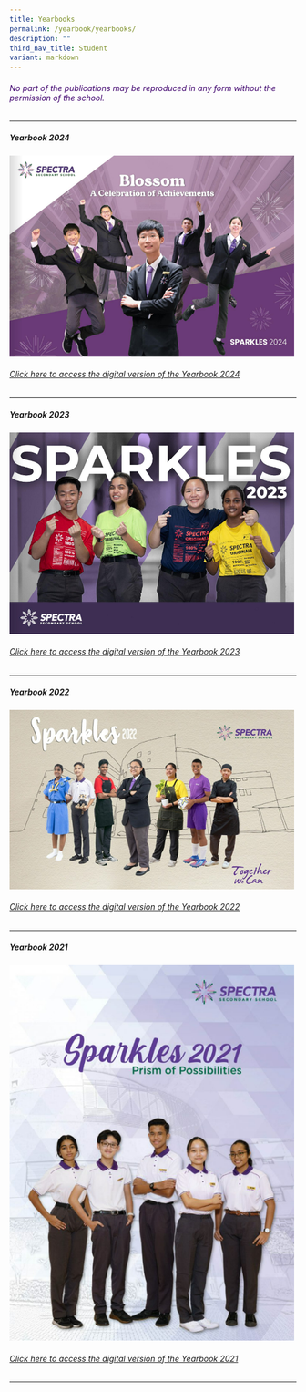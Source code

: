 ```yaml
---
title: Yearbooks
permalink: /yearbook/yearbooks/
description: ""
third_nav_title: Student
variant: markdown
---
```

<h6 style="color:#3e006d;">No part of the publications may be reproduced in any form without the permission of the school.</h6>

***
##### **Yearbook 2024**

<a target="new" href="https://heyzine.com/flip-book/959bac7747.html"><img style="width:500px" src="/images/Spectra_Yearbook_2024.png"></a>
###### [Click here to access the digital version of the Yearbook 2024](https://heyzine.com/flip-book/959bac7747.html)

***
##### **Yearbook 2023**

<a target="new" href="https://heyzine.com/flip-book/0deacfcc0c.html"><img style="width:500px" src="/images/yearbook_2023.png"></a>
###### [Click here to access the digital version of the Yearbook 2023](https://heyzine.com/flip-book/0deacfcc0c.html)

***

##### **Yearbook 2022**

<a target="new" href="https://drive.google.com/file/d/1TklGHik6N5FFafEHpfGQiobItfrI8pc7/view"><img style="width:500px" src="/images/yearbook%202022.png"></a>
###### [Click here to access the digital version of the Yearbook 2022](https://drive.google.com/file/d/1TklGHik6N5FFafEHpfGQiobItfrI8pc7/view)
***

##### **Yearbook 2021**

<a target="new" href="https://drive.google.com/file/d/1kYvLborNKSh2oHd4LlZKBhxS669BMCPc/view?usp=sharing"><img style="width:500px" src="/images/yearbook%202021.png"></a>
###### [Click here to access the digital version of the Yearbook 2021](https://drive.google.com/file/d/1kYvLborNKSh2oHd4LlZKBhxS669BMCPc/view?usp=sharing)
***